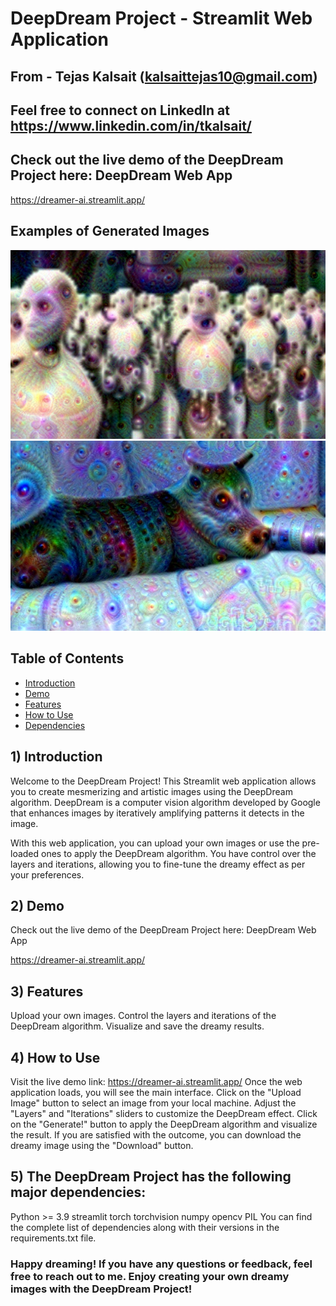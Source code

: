 # DeepDream Project - Streamlit Web Application

## From - Tejas Kalsait (kalsaittejas10@gmail.com)
## Feel free to connect on LinkedIn  at https://www.linkedin.com/in/tkalsait/

## Check out the live demo of the DeepDream Project here: DeepDream Web App

https://dreamer-ai.streamlit.app/

## Examples of Generated Images
![alt text](https://github.com/TejasKalsait/DeepDream/blob/main/data/samples/robotsample.jpg?raw=true)
![alt text](https://github.com/TejasKalsait/DeepDream/blob/main/data/samples/catsample.jpg?raw=true)


## Table of Contents
- [Introduction](#introduction)
- [Demo](#demo)
- [Features](features)
- [How to Use](#how-to-use)
- [Dependencies](#dependencies)


## 1) Introduction
Welcome to the DeepDream Project! This Streamlit web application allows you to create mesmerizing and artistic images using the DeepDream algorithm. DeepDream is a computer vision algorithm developed by Google that enhances images by iteratively amplifying patterns it detects in the image.

With this web application, you can upload your own images or use the pre-loaded ones to apply the DeepDream algorithm. You have control over the layers and iterations, allowing you to fine-tune the dreamy effect as per your preferences.

## 2) Demo
Check out the live demo of the DeepDream Project here: DeepDream Web App

https://dreamer-ai.streamlit.app/

## 3) Features
Upload your own images.
Control the layers and iterations of the DeepDream algorithm.
Visualize and save the dreamy results.

## 4) How to Use
Visit the live demo link: https://dreamer-ai.streamlit.app/
Once the web application loads, you will see the main interface.
Click on the "Upload Image" button to select an image from your local machine.
Adjust the "Layers" and "Iterations" sliders to customize the DeepDream effect.
Click on the "Generate!" button to apply the DeepDream algorithm and visualize the result.
If you are satisfied with the outcome, you can download the dreamy image using the "Download" button.

## 5) The DeepDream Project has the following major dependencies:

Python >= 3.9
streamlit
torch
torchvision
numpy
opencv
PIL
You can find the complete list of dependencies along with their versions in the requirements.txt file.

### Happy dreaming! If you have any questions or feedback, feel free to reach out to me. Enjoy creating your own dreamy images with the DeepDream Project!
